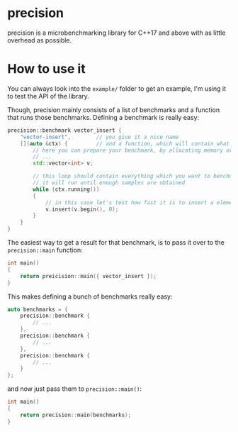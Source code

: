 # precision
precision is a microbenchmarking library for C++17 and above with as little overhead as possible.

# How to use it
You can always look into the `example/` folder to get an example, I'm using it to test the API of the library.

Though, precision mainly consists of a list of benchmarks and a function that runs those benchmarks.
Defining a benchmark is really easy:
```cpp
precision::benchmark vector_insert {
	"vector-insert",		// you give it a nice name
	[](auto &ctx) {			// and a function, which will contain what you want to benchmark
		// here you can prepare your benchmark, by allocating memory or whatever you need to do
		// ...
		std::vector<int> v;

		// this loop should contain everything which you want to benchmark
		// it will run until enough samples are obtained
		while (ctx.running())
		{
			// in this case let's test how fast it is to insert a element into a std::vector
			v.insert(v.begin(), 0);
		}
	}
}
```

The easiest way to get a result for that benchmark, is to pass it over to the `precision::main` function:
```cpp
int main()
{
	return preicision::main({ vector_insert });
}
```

This makes defining a bunch of benchmarks really easy:
```cpp
auto benchmarks = {
	precision::benchmark {
		// ...
	},
	precision::benchmark {
		// ...
	},
	precision::benchmark {
		// ...
	}
};
```

and now just pass them to `precision::main()`:
```cpp
int main()
{
	return precision::main(benchmarks);
}
```